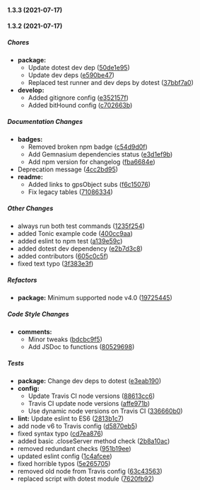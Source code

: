 #### 1.3.3 (2021-07-17)

#### 1.3.2 (2021-07-17)

##### Chores

* **package:**
  *  Update dotest dev dep ([50de1e95](https://github.com/fvdm/nodejs-tk102/commit/50de1e958b194756e2dcb2a8ab8862ef03b507ac))
  *  Update dev deps ([e590be47](https://github.com/fvdm/nodejs-tk102/commit/e590be47c702824524122ce6d25fa92dbc5a2f63))
  *  Replaced test runner and dev deps by dotest ([37bbf7a0](https://github.com/fvdm/nodejs-tk102/commit/37bbf7a0f61d70a04a1da579377c0865c07e3a91))
* **develop:**
  *  Added gitignore config ([e352157f](https://github.com/fvdm/nodejs-tk102/commit/e352157f3e8bf1f0c1dfe5cb29f293a82bb4814b))
  *  Added bitHound config ([c702663b](https://github.com/fvdm/nodejs-tk102/commit/c702663bbe7cf7c01a7135974835d440b4df4a05))

##### Documentation Changes

* **badges:**
  *  Removed broken npm badge ([c54d9d0f](https://github.com/fvdm/nodejs-tk102/commit/c54d9d0f4cdf4a6553db5376cc4a692b8ccba81c))
  *  Add Gemnasium dependencies status ([e3d1ef9b](https://github.com/fvdm/nodejs-tk102/commit/e3d1ef9b56ee8f344169f81b4211f208c3986fe1))
  *  Add npm version for changelog ([fba6684e](https://github.com/fvdm/nodejs-tk102/commit/fba6684e7dc95e59861544b08960d48b7c42ade8))
*  Deprecation message ([4cc2bd95](https://github.com/fvdm/nodejs-tk102/commit/4cc2bd95524d7b71b4970af86c22a94843dd52b2))
* **readme:**
  *  Added links to gpsObject subs ([f6c15076](https://github.com/fvdm/nodejs-tk102/commit/f6c150767bf922038af767d53b410ceba8784a62))
  *  Fix legacy tables ([71086334](https://github.com/fvdm/nodejs-tk102/commit/71086334a8bd20484113463c15ee3937edb3a9ee))

##### Other Changes

*  always run both test commands ([1235f254](https://github.com/fvdm/nodejs-tk102/commit/1235f254af0dacbaf0b93ef479888e58e0684cfb))
*  added Tonic example code ([400cc9aa](https://github.com/fvdm/nodejs-tk102/commit/400cc9aa30ea886da9fe11139e69b44086dc121c))
*  added eslint to npm test ([a139e59c](https://github.com/fvdm/nodejs-tk102/commit/a139e59c76812f62763f5f8270069bde21e656fe))
*  added dotest dev dependency ([e2b7d3c8](https://github.com/fvdm/nodejs-tk102/commit/e2b7d3c800b41e2496ded9de2b0f6e028b8a2df2))
*  added contributors ([605c0c5f](https://github.com/fvdm/nodejs-tk102/commit/605c0c5fcbb3ae085b32d6f8fee4d712b785dac7))
*  fixed text typo ([3f383e3f](https://github.com/fvdm/nodejs-tk102/commit/3f383e3f6d1df207c8a5fcea3e7f95b042a4f15c))

##### Refactors

* **package:**  Minimum supported node v4.0 ([19725445](https://github.com/fvdm/nodejs-tk102/commit/197254450b513b8c20a888cfaa156604735ab243))

##### Code Style Changes

* **comments:**
  *  Minor tweaks ([bdcbc9f5](https://github.com/fvdm/nodejs-tk102/commit/bdcbc9f507e6618754dcc0b01d2a4620e67d1b5f))
  *  Add JSDoc to functions ([80529698](https://github.com/fvdm/nodejs-tk102/commit/805296982910624a48c908d5d1065fca4b466396))

##### Tests

* **package:**  Change dev deps to dotest ([e3eab190](https://github.com/fvdm/nodejs-tk102/commit/e3eab19079d3a45386dce01b588c074eeeb0dab2))
* **config:**
  *  Update Travis CI node versions ([88613cc6](https://github.com/fvdm/nodejs-tk102/commit/88613cc60dd130481cc4b1ff1f846745be713633))
  *  Travis CI update node versions ([affe971b](https://github.com/fvdm/nodejs-tk102/commit/affe971b85b1ab48718254a5dab972a789310c3d))
  *  Use dynamic node versions on Travis CI ([336660b0](https://github.com/fvdm/nodejs-tk102/commit/336660b0d40fa0befaa6dec267379c69ac8a1b94))
* **lint:**  Update eslint to ES6 ([2813b1c7](https://github.com/fvdm/nodejs-tk102/commit/2813b1c76072fb3b2078eb938eaaa5d43df3972c))
*  add node v6 to Travis config ([d5870eb5](https://github.com/fvdm/nodejs-tk102/commit/d5870eb55bf0a1b6169ae81371c13058a1d73203))
*  fixed syntax typo ([cd7ea876](https://github.com/fvdm/nodejs-tk102/commit/cd7ea876fb758fd7980016c167916f28820b9ff8))
*  added basic .closeServer method check ([2b8a10ac](https://github.com/fvdm/nodejs-tk102/commit/2b8a10ac01fd092f1e075b264f3511020d129fea))
*  removed redundant checks ([951b19ee](https://github.com/fvdm/nodejs-tk102/commit/951b19ee6457f38f2aea9626184f201a69fc1c49))
*  updated eslint config ([1c4afcee](https://github.com/fvdm/nodejs-tk102/commit/1c4afcee15fde1a3602d30656a0477999a68826c))
*  fixed horrible typos ([5e265705](https://github.com/fvdm/nodejs-tk102/commit/5e265705dfac524d017eef0c459d5358be188431))
*  removed old node from Travis config ([63c43563](https://github.com/fvdm/nodejs-tk102/commit/63c4356385092060fe405be5603e5090171ef757))
*  replaced script with dotest module ([7620fb92](https://github.com/fvdm/nodejs-tk102/commit/7620fb9278aa3cdc2685b65696cafdd5aedd559a))

